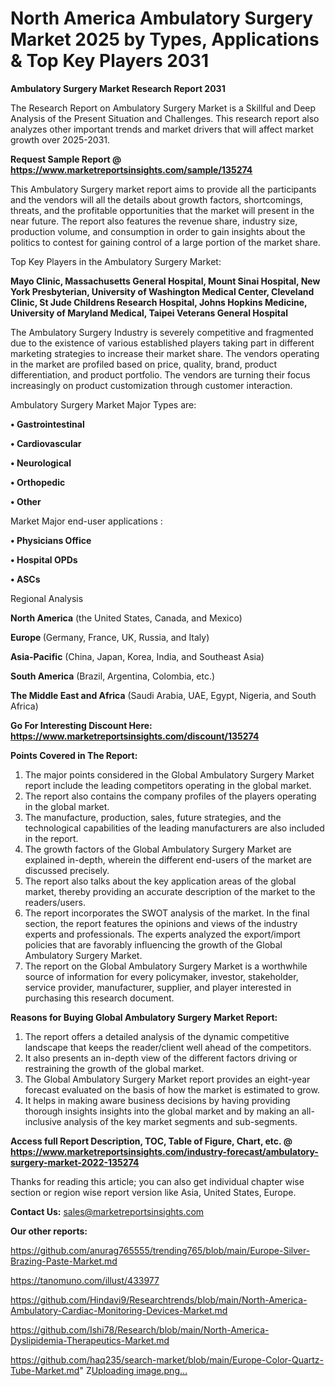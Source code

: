 # North America Ambulatory Surgery Market 2025 by Types, Applications & Top Key Players 2031

<strong>Ambulatory Surgery Market Research Report 2031</strong>

The Research Report on Ambulatory Surgery Market is a Skillful and Deep Analysis of the Present Situation and Challenges. This research report also analyzes other important trends and market drivers that will affect market growth over 2025-2031.

<strong>Request Sample Report @ <a href=https://www.marketreportsinsights.com/sample/135274>https://www.marketreportsinsights.com/sample/135274</a></strong>

This Ambulatory Surgery market report aims to provide all the participants and the vendors will all the details about growth factors, shortcomings, threats, and the profitable opportunities that the market will present in the near future. The report also features the revenue share, industry size, production volume, and consumption in order to gain insights about the politics to contest for gaining control of a large portion of the market share.

Top Key Players in the Ambulatory Surgery Market:

<strong>Mayo Clinic, Massachusetts General Hospital, Mount Sinai Hospital, New York Presbyterian, University of Washington Medical Center, Cleveland Clinic, St Jude Childrens Research Hospital, Johns Hopkins Medicine, University of Maryland Medical, Taipei Veterans General Hospital</strong>

The Ambulatory Surgery Industry is severely competitive and fragmented due to the existence of various established players taking part in different marketing strategies to increase their market share. The vendors operating in the market are profiled based on price, quality, brand, product differentiation, and product portfolio. The vendors are turning their focus increasingly on product customization through customer interaction.

Ambulatory Surgery Market Major Types are:

<strong>• Gastrointestinal

• Cardiovascular

• Neurological

• Orthopedic

• Other</strong>

Market Major end-user applications :

<strong>• Physicians Office

• Hospital OPDs

• ASCs</strong>

Regional Analysis

</u><strong><b>North America</b></strong> (the United States, Canada, and Mexico)

<strong><b>Europe </b></strong>(Germany, France, UK, Russia, and Italy)

<strong><b>Asia-Pacific</b></strong> (China, Japan, Korea, India, and Southeast Asia)

<strong><b>South America</b></strong> (Brazil, Argentina, Colombia, etc.)

<strong><b>The Middle East and Africa</b></strong> (Saudi Arabia, UAE, Egypt, Nigeria, and South Africa)

<strong>Go For Interesting Discount Here: <a href=https://www.marketreportsinsights.com/discount/135274>https://www.marketreportsinsights.com/discount/135274</a></strong>

<strong>Points Covered in The Report:</strong>
<ol>
  <li>The major points considered in the Global Ambulatory Surgery Market report include the leading competitors operating in the global market.</li>
  <li>The report also contains the company profiles of the players operating in the global market.</li>
  <li>The manufacture, production, sales, future strategies, and the technological capabilities of the leading manufacturers are also included in the report.</li>
  <li>The growth factors of the Global Ambulatory Surgery Market are explained in-depth, wherein the different end-users of the market are discussed precisely.</li>
  <li>The report also talks about the key application areas of the global market, thereby providing an accurate description of the market to the readers/users.</li>
  <li>The report incorporates the SWOT analysis of the market. In the final section, the report features the opinions and views of the industry experts and professionals. The experts analyzed the export/import policies that are favorably influencing the growth of the Global Ambulatory Surgery Market.</li>
  <li>The report on the Global Ambulatory Surgery Market is a worthwhile source of information for every policymaker, investor, stakeholder, service provider, manufacturer, supplier, and player interested in purchasing this research document.</li>
</ol>
<strong>Reasons for Buying Global Ambulatory Surgery Market Report:</strong>

<ol>
  <li>The report offers a detailed analysis of the dynamic competitive landscape that keeps the reader/client well ahead of the competitors.</li>
  <li>It also presents an in-depth view of the different factors driving or restraining the growth of the global market.</li>
  <li>The Global Ambulatory Surgery Market report provides an eight-year forecast evaluated on the basis of how the market is estimated to grow.</li>
  <li>It helps in making aware business decisions by having providing thorough insights insights into the global market and by making an all-inclusive analysis of the key market segments and sub-segments.</li>
</ol>
<strong>Access full Report Description, TOC, Table of Figure, Chart, etc. @ <a href=https://www.marketreportsinsights.com/industry-forecast/ambulatory-surgery-market-2022-135274>https://www.marketreportsinsights.com/industry-forecast/ambulatory-surgery-market-2022-135274</a></strong>


Thanks for reading this article; you can also get individual chapter wise section or region wise report version like Asia, United States, Europe.

<strong>Contact Us:</strong>
sales@marketreportsinsights.com

<strong>Our other reports:</strong>

<a href=https://github.com/anurag765555/trending765/blob/main/Europe-Silver-Brazing-Paste-Market.md>https://github.com/anurag765555/trending765/blob/main/Europe-Silver-Brazing-Paste-Market.md</a>

<a href=https://tanomuno.com/illust/433977>https://tanomuno.com/illust/433977</a>

<a href=https://github.com/Hindavi9/Researchtrends/blob/main/North-America-Ambulatory-Cardiac-Monitoring-Devices-Market.md>https://github.com/Hindavi9/Researchtrends/blob/main/North-America-Ambulatory-Cardiac-Monitoring-Devices-Market.md</a>

<a href=https://github.com/Ishi78/Research/blob/main/North-America-Dyslipidemia-Therapeutics-Market.md>https://github.com/Ishi78/Research/blob/main/North-America-Dyslipidemia-Therapeutics-Market.md</a>

<a href=https://github.com/haq235/search-market/blob/main/Europe-Color-Quartz-Tube-Market.md>https://github.com/haq235/search-market/blob/main/Europe-Color-Quartz-Tube-Market.md</a>"
Z[Uploading image.png…]()
